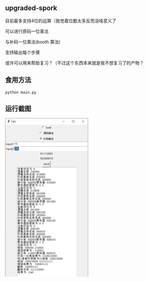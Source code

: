 ## upgraded-spork

目前最多支持4位的运算（我觉着位数太多反而没啥意义了

可以进行原码一位乘法

与补码一位乘法(booth 算法)

支持输出每个步骤

或许可以用来帮助复习？（不过这个东西本来就是我不想复习了的产物？

## 食用方法

```
python main.py
```

## 运行截图

<img src="image-20210101152215224.png" alt="image-20210101152215224" style="zoom: 50%;" />